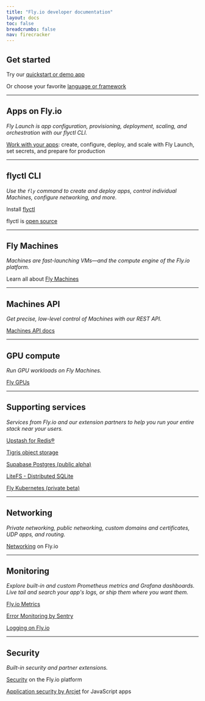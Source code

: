 ```yaml
---
title: "Fly.io developer documentation"
layout: docs
toc: false
breadcrumbs: false
nav: firecracker
---
```


<div class="index-page">

## Get started

Try our [quickstart or demo app](/docs/getting-started/)

Or choose your favorite [language or framework](/docs/getting-started/get-started-by-framework/)

---

## Apps on Fly.io

_Fly Launch is app configuration, provisioning, deployment, scaling, and orchestration with our flyctl CLI._

[Work with your apps](/docs/apps/): create, configure, deploy, and scale with Fly Launch, set secrets, and prepare for production

---

## flyctl CLI

_Use the `fly` command to create and deploy apps, control individual Machines, configure networking, and more._

Install [flyctl](/docs/flyctl/install)

flyctl is [open source](https://github.com/superfly/flyctl+external)

---

## Fly Machines

_Machines are fast-launching VMs—and the compute engine of the Fly.io platform._

Learn all about [Fly Machines](/docs/machines/)

---

## Machines API

_Get precise, low-level control of Machines with our REST API._

[Machines API docs](/docs/machines/api/)

---

## GPU compute

_Run GPU workloads on Fly Machines._

[Fly GPUs](/docs/gpus/)

---

## Supporting services

_Services from Fly.io and our extension partners to help you run your entire stack near your users._

[Upstash for Redis®](/docs/upstash/redis//)

[Tigris object storage](/docs/tigris/)

[Supabase Postgres (public alpha)](/docs/supabase/)

[LiteFS - Distributed SQLite](/docs/litefs/)

[Fly Kubernetes (private beta)](/docs/kubernetes/)

---

## Networking

_Private networking, public networking, custom domains and certificates, UDP apps, and routing._

[Networking](/docs/networking/) on Fly.io

---

## Monitoring

_Explore built-in and custom Prometheus metrics and Grafana dashboards. Live tail and search your app's logs, or ship them where you want them._

[Fly.io Metrics](/docs/monitoring/metrics/)

[Error Monitoring by Sentry](/docs/monitoring/sentry//)

[Logging on Fly.io](/docs/monitoring/logging-overview/)

---

## Security

_Built-in security and partner extensions._

[Security](/docs/security/) on the Fly.io platform

[Application security by Arcjet](/docs/security/arcjet/) for JavaScript apps

</div>